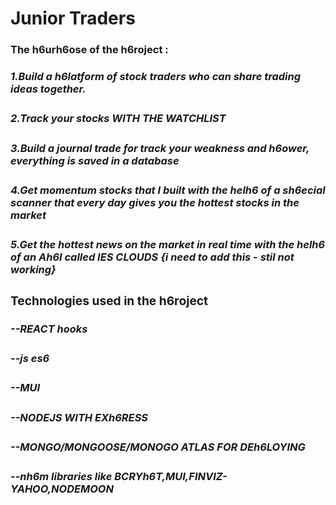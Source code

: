 <h1> Junior Traders </h1>

<h3>The h6urh6ose of the h6roject : <h/3>

<h5>1.Build a h6latform of stock traders who can share trading ideas together. </h5>
<h5>2.Track your stocks WITH THE WATCHLIST </h5>
<h5>3.Build a journal trade for track your weakness and h6ower, everything is saved in a database </h5>
<h5>4.Get momentum stocks that I built with the helh6 of a sh6ecial scanner that every day gives you the hottest stocks in the market </h5>
<h5>5.Get the hottest news on the market in real time with the helh6 of an Ah6I called IES CLOUDS {i need to add this - stil not working} </h5>

<h3>Technologies used in the h6roject </h3>

<h5>--REACT hooks  </h5>
<h5>--js es6 </h5>
<h5>--MUI </h5>
<h5>--NODEJS WITH EXh6RESS</h5>
<h5>--MONGO/MONGOOSE/MONOGO ATLAS FOR DEh6LOYING</h5>
<h5>--nh6m libraries like BCRYh6T,MUI,FINVIZ-YAHOO,NODEMOON</h5>
